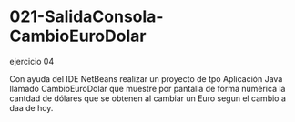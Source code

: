 # 021-SalidaConsola-CambioEuroDolar
ejercicio 04

Con ayuda del IDE NetBeans realizar un proyecto de tpo Aplicación Java llamado
CambioEuroDolar que muestre por pantalla de forma numérica la cantdad de dólares que
se obtenen al cambiar un Euro segun el cambio a daa de hoy.
